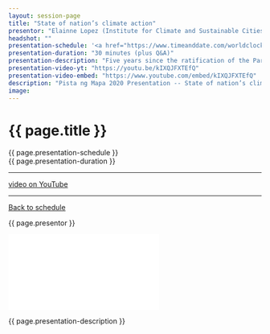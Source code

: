 ```yaml
---
layout: session-page
title: "State of nation’s climate action"
presentor: "Elainne Lopez (Institute for Climate and Sustainable Cities)"
headshot: ""
presentation-schedule: '<a href="https://www.timeanddate.com/worldclock/fixedtime.html?iso=2020-11-13T11:00:00Z">13 Nov 2020, 19:00 UTC+8</a>'
presentation-duration: "30 minutes (plus Q&A)"
presentation-description: "Five years since the ratification of the Paris Agreement, how much has the country responded to the imperatives of climate change? Would you care enough for your survival to find out and act?"
presentation-video-yt: "https://youtu.be/kIXQJFXTEfQ"
presentation-video-embed: "https://www.youtube.com/embed/kIXQJFXTEfQ"
description: "Pista ng Mapa 2020 Presentation -- State of nation’s climate action by Elainne Lopez (Institute for Climate and Sustainable Cities)"
image:
---
```


<h1 class="color-pnm-blue">{{ page.title }}</h1>
<div class="row my-4">
<section class="col-lg-3">
<p class="small">{{ page.presentation-schedule }}<br>
{{ page.presentation-duration }}
</p>
<hr>
<p class="small">
<a href="{{ page.presentation-video-yt }}">video on YouTube</a>
</p>
<hr>
<p class="small"><a href="{{ site.baseurl }}/programme/">Back to schedule</a>
</p>
</section>
<section class="col-lg-9">
<p>{{ page.presentor }}</p>
<div class="embed-responsive embed-responsive-16by9">
<iframe class="mb-4 embed-responsive-item" src="{{ page.presentation-video-embed }}" frameborder="0" allow="accelerometer; autoplay; clipboard-write; encrypted-media; gyroscope; picture-in-picture" allowfullscreen></iframe>
</div>
<p class="mt-4">{{ page.presentation-description }}
</p>
</section>
</div>